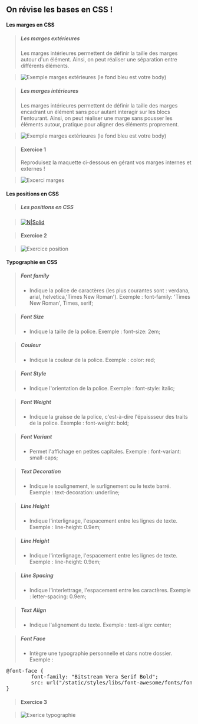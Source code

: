 ## On révise les bases en CSS !

#### Les marges en CSS
<!-- LES MARGES EXTÉRIEURES DÉFINITION -->
> ##### Les marges extérieures 
> Les marges intérieures permettent de définir la taille des marges autour d'un élément. Ainsi, on peut réaliser une séparation entre différents éléments.

> ![Exemple marges extérieures](img/marge-ex.png)
> (le fond bleu est votre body)

<!-- LES MARGES INTÉRIEURES DÉFINITION -->
> ##### Les marges intérieures
> Les marges intérieures permettent de définir la taille des marges encadrant un élément sans pour autant interagir sur les blocs l'entourant. Ainsi, on peut réaliser une marge sans pousser les éléments autour, pratique pour aligner des éléments proprement.

> ![Exemple marges extérieures](img/marge-ex2.png)
> (le fond bleu est votre body)

<!-- EXERCICE 1 -->
> #### Exercice 1
> Reproduisez la maquette ci-dessous en gérant vos marges internes et externes !

> ![Excerci marges](img/exercice1.png)


#### Les positions en CSS
<!-- POSITION FIXE -->
> ##### Les positions en CSS

>[![N|Solid](img/button.png)](http://fr.learnlayout.com/position.html)

<!-- EXERCICE 2 -->
> #### Exercice 2

> ![Exercice position](img/exercice2.png)


#### Typographie en CSS
<!-- La typographie en CSS -->
>##### Font family
> * Indique la police de caractères (les plus courantes sont : verdana, arial, helvetica,'Times New Roman').
    Exemple : font-family: 'Times New Roman', Times, serif;

>##### Font Size
> * Indique la taille de la police.
    Exemple : font-size: 2em;
    
>##### Couleur
> * Indique la couleur de la police.
    Exemple : color: red;
    
>##### Font Style
> * Indique l'orientation de la police.
    Exemple : font-style: italic;
    
>##### Font Weight
> * Indique la graisse de la police, c'est-à-dire l'épaissseur des traits de la police.
    Exemple : font-weight: bold;
    
>##### Font Variant
> * Permet l'affichage en petites capitales.
    Exemple : font-variant: small-caps;
    
>##### Text Decoration
> * Indique le soulignement, le surlignement ou le texte barré.
    Exemple : text-decoration: underline;
    
>##### Line Height
> * Indique l'interlignage, l'espacement entre les lignes de texte.
    Exemple : line-height: 0.9em;
    
>##### Line Height
> * Indique l'interlignage, l'espacement entre les lignes de texte.
    Exemple : line-height: 0.9em;
    
>##### Line Spacing
> * Indique l'interlettrage, l'espacement entre les caractères.
    Exemple : letter-spacing: 0.9em;
    
>##### Text Align
> * Indique l'alignement du texte.
    Exemple : text-align: center;
    
>##### Font Face
> * Intègre une typographie personnelle et dans notre dossier.
    Exemple : 
<pre>
@font-face {
        font-family: "Bitstream Vera Serif Bold";
        src: url("/static/styles/libs/font-awesome/fonts/fontawesome-webfont.fdf491ce5ff5.woff");  
}
</pre>    
    
<!-- EXERCICE 3 -->
> #### Exercice 3


> ![Exerice typographie](img/exercice3.png)
